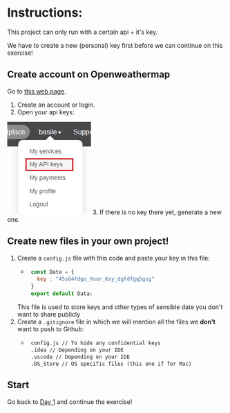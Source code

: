 # Instructions:

This project can only run with a certain api + it's key.

We have to create a new (personal) key first before we can continue on this exercise!

## Create account on Openweathermap

Go to [this web page](https://openweathermap.org/).

1. Create an account or login.
2. Open your api keys:

![](./myApiKeys.jpg)
3. If there is no key there yet, generate a new one.

## Create new files in your own project!

1. Create a `config.js` file with this code and paste your key in this file:
   * ```js
      const Data = {
        key : "45s64fdgs_Your_Key_dgfdfgq5gsg"
      }
      export default Data;
      ```
   This file is used to store keys and other types of sensible date you don't want to share publicly
2. Create a `.gitignore` file in which we will mention all the files we **don't** want to push to Github:
   * ```
      config.js // To hide any confidential keys
      .idea // Depending on your IDE
      .vscode // Depending on your IDE
      .DS_Store // OS specific files (this one if for Mac)
      ```
## Start

Go back to [Day 1](../Part1-Refactor) and continue the exercise!